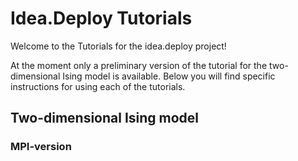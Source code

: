 # Idea.Deploy Tutorials
Welcome to the Tutorials for the idea.deploy project!

At the moment only a preliminary version of the tutorial for the
two-dimensional Ising model is available. Below you will find specific
instructions for using each of the tutorials.

## Two-dimensional Ising model

### MPI-version
